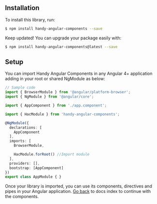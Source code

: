 ## Installation

To install this library, run:

```bash
$ npm install handy-angular-components --save
```

Keep updated! You can upgrade your package easily with:
```bash
$ npm install handy-angular-components@latest --save
```

## Setup

You can import Handy Angular Components in any Angular 4+ application adding in your root or shared NgModule as below:

```typescript
// Sample code
import { BrowserModule } from '@angular/platform-browser';
import { NgModule } from '@angular/core';

import { AppComponent } from './app.component';

import { HacModule } from 'handy-angular-components';

@NgModule({
  declarations: [
    AppComponent
  ],
  imports: [
    BrowserModule,

    HacModule.forRoot() //Import module
  ],
  providers: [],
  bootstrap: [AppComponent]
})
export class AppModule { }
```

Once your library is imported, you can use its components, directives and pipes in your Angular application. [Go back](https://github.com/joanjane/handy-angular-components/tree/master/docs/index.md) to docs index to continue with the components.

